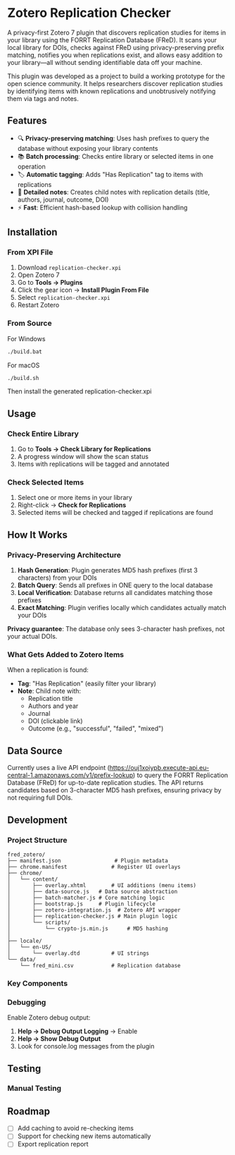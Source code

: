# Zotero Replication Checker

A privacy-first Zotero 7 plugin that discovers replication studies for items in your library using the FORRT Replication Database (FReD). It scans your local library for DOIs, checks against FReD using privacy-preserving prefix matching, notifies you when replications exist, and allows easy addition to your library—all without sending identifiable data off your machine.

This plugin was developed as a project to build a working prototype for the open science community. It helps researchers discover replication studies by identifying items with known replications and unobtrusively notifying them via tags and notes.

## Features

- 🔍 **Privacy-preserving matching**: Uses hash prefixes to query the database without exposing your library contents
- 📚 **Batch processing**: Checks entire library or selected items in one operation
- 🏷️ **Automatic tagging**: Adds "Has Replication" tag to items with replications
- 📝 **Detailed notes**: Creates child notes with replication details (title, authors, journal, outcome, DOI)
- ⚡ **Fast**: Efficient hash-based lookup with collision handling

## Installation

### From XPI File

1. Download `replication-checker.xpi`
2. Open Zotero 7
3. Go to **Tools → Plugins**
4. Click the gear icon → **Install Plugin From File**
5. Select `replication-checker.xpi`
6. Restart Zotero

### From Source

For Windows
```bash
./build.bat
```

For macOS
```bash
./build.sh
```

Then install the generated replication-checker.xpi

## Usage

### Check Entire Library

1. Go to **Tools → Check Library for Replications**
2. A progress window will show the scan status
3. Items with replications will be tagged and annotated

### Check Selected Items

1. Select one or more items in your library
2. Right-click → **Check for Replications**
3. Selected items will be checked and tagged if replications are found

## How It Works

### Privacy-Preserving Architecture

1. **Hash Generation**: Plugin generates MD5 hash prefixes (first 3 characters) from your DOIs
2. **Batch Query**: Sends all prefixes in ONE query to the local database
3. **Local Verification**: Database returns all candidates matching those prefixes
4. **Exact Matching**: Plugin verifies locally which candidates actually match your DOIs

**Privacy guarantee**: The database only sees 3-character hash prefixes, not your actual DOIs.

### What Gets Added to Zotero Items

When a replication is found:
- **Tag**: "Has Replication" (easily filter your library)
- **Note**: Child note with:
  - Replication title
  - Authors and year
  - Journal
  - DOI (clickable link)
  - Outcome (e.g., "successful", "failed", "mixed")

## Data Source

Currently uses a live API endpoint (https://ouj1xoiypb.execute-api.eu-central-1.amazonaws.com/v1/prefix-lookup) to query the FORRT Replication Database (FReD) for up-to-date replication studies. The API returns candidates based on 3-character MD5 hash prefixes, ensuring privacy by not requiring full DOIs.

## Development

### Project Structure

```
fred_zotero/
├── manifest.json                 # Plugin metadata
├── chrome.manifest              # Register UI overlays
├── chrome/
│   └── content/
│       ├── overlay.xhtml        # UI additions (menu items)
│       ├── data-source.js   # Data source abstraction
│       ├── batch-matcher.js # Core matching logic
│       ├── bootstrap.js     # Plugin lifecycle
│       ├── zotero-integration.js  # Zotero API wrapper
│       ├── replication-checker.js # Main plugin logic
│       └── scripts/
│           └── crypto-js.min.js      # MD5 hashing
│           
├── locale/
│   └── en-US/
│       └── overlay.dtd          # UI strings
└── data/
    └── fred_mini.csv            # Replication database 
```

### Key Components

### Debugging

Enable Zotero debug output:
1. **Help → Debug Output Logging** → Enable
2. **Help → Show Debug Output**
3. Look for console.log messages from the plugin

## Testing

### Manual Testing

## Roadmap

- [ ] Add caching to avoid re-checking items
- [ ] Support for checking new items automatically
- [ ] Export replication report